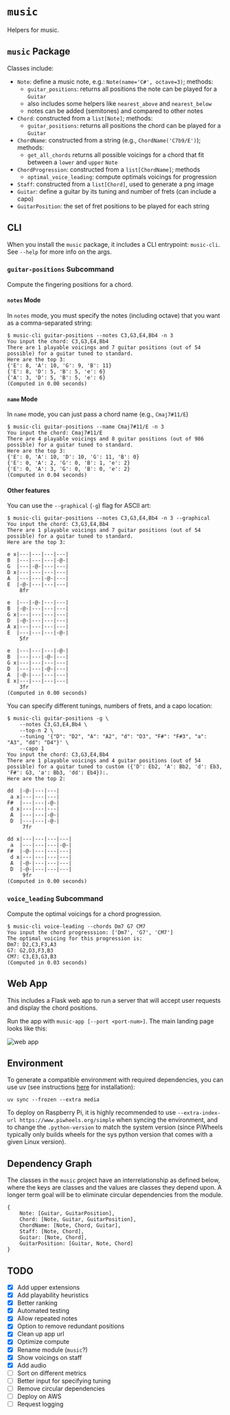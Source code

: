 # `music`

Helpers for music.

## `music` Package

Classes include:
- `Note`: define a music note, e.g.: `Note(name='C#', octave=3)`; methods:
  - `guitar_positions`: returns all positions the note can be played for a `Guitar`
  - also includes some helpers like `nearest_above` and `nearest_below`
  - notes can be added (semitones) and compared to other notes
- `Chord`: constructed from a `list[Note]`; methods:
  - `guitar_positions`: returns all positions the chord can be played for a `Guitar`
- `ChordName`: constructed from a string (e.g., `ChordName('C7b9/E')`); methods:
  - `get_all_chords` returns all possible voicings for a chord that fit between a `lower` and `upper` `Note`
- `ChordProgression`: constructed from a `list[ChordName]`; methods
  - `optimal_voice_leading`: compute optimals voicings for progression
- `Staff`: constructed from a `list[Chord]`, used to generate a png image 
- `Guitar`: define a guitar by its tuning and number of frets (can include a capo)
- `GuitarPosition`: the set of fret positions to be played for each string

## CLI

When you install the `music` package, it includes a CLI entrypoint: `music-cli`.
See `--help` for more info on the args.

### `guitar-positions` Subcommand

Compute the fingering positions for a chord.

#### `notes` Mode

In `notes` mode, you must specify the notes (including octave) that you want as a comma-separated string:

```commandline
$ music-cli guitar-positions --notes C3,G3,E4,Bb4 -n 3
You input the chord: C3,G3,E4,Bb4
There are 1 playable voicings and 7 guitar positions (out of 54 possible) for a guitar tuned to standard.
Here are the top 3:
{'E': 8, 'A': 10, 'G': 9, 'B': 11}
{'E': 8, 'D': 5, 'B': 5, 'e': 6}
{'A': 3, 'D': 5, 'B': 5, 'e': 6}
(Computed in 0.00 seconds)
```

#### `name` Mode

In `name` mode, you can just pass a chord name (e.g., `Cmaj7#11/E`)

```commandline
$ music-cli guitar-positions --name Cmaj7#11/E -n 3
You input the chord: Cmaj7#11/E
There are 4 playable voicings and 8 guitar positions (out of 986 possible) for a guitar tuned to standard.
Here are the top 3:
{'E': 0, 'A': 10, 'D': 10, 'G': 11, 'B': 0}
{'E': 0, 'A': 2, 'G': 0, 'B': 1, 'e': 2}
{'E': 0, 'A': 3, 'G': 0, 'B': 0, 'e': 2}
(Computed in 0.04 seconds)
```

#### Other features

You can use the `--graphical` (`-g`) flag for ASCII art:

```commandline
$ music-cli guitar-positions --notes C3,G3,E4,Bb4 -n 3 --graphical 
You input the chord: C3,G3,E4,Bb4
There are 1 playable voicings and 7 guitar positions (out of 54 possible) for a guitar tuned to standard.
Here are the top 3:

e x|---|---|---|---|
B  |---|---|---|-@-|
G  |---|-@-|---|---|
D x|---|---|---|---|
A  |---|---|-@-|---|
E  |-@-|---|---|---|
    8fr

e  |---|-@-|---|---|
B  |-@-|---|---|---|
G x|---|---|---|---|
D  |-@-|---|---|---|
A x|---|---|---|---|
E  |---|---|---|-@-|
    5fr

e  |---|---|---|-@-|
B  |---|---|-@-|---|
G x|---|---|---|---|
D  |---|---|-@-|---|
A  |-@-|---|---|---|
E x|---|---|---|---|
    3fr
(Computed in 0.00 seconds)

```

You can specify different tunings, numbers of frets, and a capo location:

```commandline
$ music-cli guitar-positions -g \
    --notes C3,G3,E4,Bb4 \
    --top-n 2 \
    --tuning '{"D": "D2", "A": "A2", "d": "D3", "F#": "F#3", "a": "A3", "dd": "D4"}' \
    --capo 1
You input the chord: C3,G3,E4,Bb4
There are 1 playable voicings and 4 guitar positions (out of 54 possible) for a guitar tuned to custom ({'D': Eb2, 'A': Bb2, 'd': Eb3, 'F#': G3, 'a': Bb3, 'dd': Eb4}):.
Here are the top 2:

dd  |-@-|---|---|
 a x|---|---|---|
F#  |---|---|-@-|
 d x|---|---|---|
 A  |---|---|-@-|
 D  |---|---|-@-|
     7fr

dd x|---|---|---|---|
 a  |---|---|---|-@-|
F#  |-@-|---|---|---|
 d x|---|---|---|---|
 A  |-@-|---|---|---|
 D  |-@-|---|---|---|
     9fr
(Computed in 0.00 seconds)
```

### `voice_leading` Subcommand

Compute the optimal voicings for a chord progression.

```commandline
$ music-cli voice-leading --chords Dm7 G7 CM7
You input the chord progresssion: ['Dm7', 'G7', 'CM7']
The optimal voicing for this progression is:
Dm7: D2,C3,F3,A3
G7: G2,D3,F3,B3
CM7: C3,E3,G3,B3
(Computed in 0.03 seconds)
```

## Web App

This includes a Flask web app to run a server that will accept user requests and display the chord positions.

Run the app with `music-app [--port <port-num>]`. The main landing page looks like this:

![web app](images/web_app_sample.png "Web App")

## Environment

To generate a compatible environment with required dependencies, you can use uv 
(see instructions [here](https://docs.astral.sh/uv/getting-started/installation/) for installation):

```commandline
uv sync --frozen --extra media
```

To deploy on Raspberry Pi, it is highly recommended to use `--extra-index-url https://www.piwheels.org/simple` 
when syncing the environment, and to change the `.python-version` to match the system version 
(since PiWheels typically only builds wheels for the sys python version that comes with a given Linux version).

## Dependency Graph

The classes in the `music` project have an interrelationship as defined below, 
where the keys are classes and the values are classes they depend upon.
A longer term goal will be to eliminate circular dependencies from the module.  

```
{
    Note: [Guitar, GuitarPosition],
    Chord: [Note, Guitar, GuitarPosition],
    ChordName: [Note, Chord, Guitar],
    Staff: [Note, Chord],
    Guitar: [Note, Chord],
    GuitarPosition: [Guitar, Note, Chord]
}
```

## TODO

- [x] Add upper extensions
- [x] Add playability heuristics
- [x] Better ranking
- [x] Automated testing
- [x] Allow repeated notes
- [x] Option to remove redundant positions
- [X] Clean up app url
- [x] Optimize compute
- [x] Rename module (`music`?)
- [x] Show voicings on staff
- [x] Add audio
- [ ] Sort on different metrics
- [ ] Better input for specifying tuning
- [ ] Remove circular dependencies
- [ ] Deploy on AWS
- [ ] Request logging

